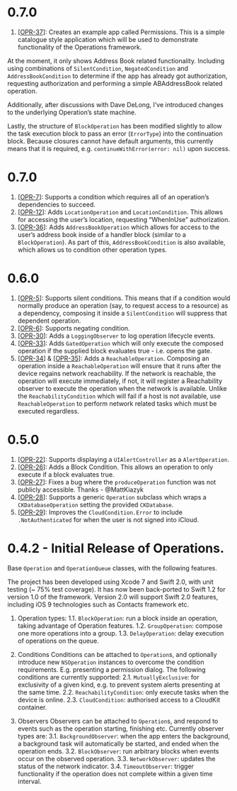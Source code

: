 # 0.7.0
1. [[OPR-37](https://github.com/danthorpe/Operations/pull/37)]: Creates an example app called Permissions. This is a simple catalogue style application which will be used to demonstrate functionality of the Operations framework.

At the moment, it only shows Address Book related functionality. Including using combinations of `SilentCondition`, `NegatedCondition` and `AddressBookCondition` to determine if the app has already got authorization, requesting authorization and performing a simple ABAddressBook related operation.

Additionally, after discussions with Dave DeLong, I’ve introduced changes to the underlying Operation’s state machine.

Lastly, the structure of `BlockOperation` has been modified slightly to allow the task execution block to pass an error (`ErrorType`) into the continuation block. Because closures cannot have default arguments, this currently means that it is required, e.g. `continueWithError(error: nil)` upon success. 
 
# 0.7.0
1. [[OPR-7](https://github.com/danthorpe/Operations/pull/7)]: Supports a condition which requires all of an operation’s dependencies to succeed.
2. [[OPR-12](https://github.com/danthorpe/Operations/pull/12)]: Adds `LocationOperation` and `LocationCondition`. This allows for accessing the user’s location, requesting “WhenInUse” authorization.
3. [[OPR-36](https://github.com/danthorpe/Operations/pull/36)]: Adds `AddressBookOperation` which allows for access to the user’s address book inside of a handler block (similar to a `BlockOperation`). As part of this, `AddressBookCondition` is also available, which allows us to condition other operation types.

# 0.6.0
1. [[OPR-5](https://github.com/danthorpe/Operations/pull/5)]: Supports silent conditions. This means that if a condition would normally produce an operation (say, to request access to a resource) as a dependency, composing it inside a `SilentCondition` will suppress that dependent operation.
2. [[OPR-6](https://github.com/danthorpe/Operations/pull/r)]: Supports negating condition.
3. [[OPR-30](https://github.com/danthorpe/Operations/pull/30)]: Adds a `LoggingObserver` to log operation lifecycle events.
4. [[OPR-33](https://github.com/danthorpe/Operations/pull/33)]: Adds `GatedOperation` which will only execute the composed operation if the supplied block evaluates true - i.e. opens the gate.
5. [[OPR-34](https://github.com/danthorpe/Operations/pull/34)] & [[OPR-35](https://github.com/danthorpe/Operations/pull/35)]: Adds a `ReachableOperation`. Composing an operation inside a `ReachableOperation` will ensure that it runs after the device regains network reachability. If the network is reachable, the operation will execute immediately, if not, it will register a Reachability observer to execute the operation when the network is available. Unlike the `ReachabilityCondition` which will fail if a host is not available, use `ReachableOperation` to perform network related tasks which must be executed regardless.

# 0.5.0
1. [[OPR-22](https://github.com/danthorpe/Operations/pull/22)]: Supports displaying a `UIAlertController` as a `AlertOperation`.
2. [[OPR-26](https://github.com/danthorpe/Operations/pull/26)]: Adds a Block Condition. This allows an operation to only execute if a block evaluates true.
3. [[OPR-27](https://github.com/danthorpe/Operations/pull/27)]: Fixes a bug where the `produceOperation` function was not publicly accessible. Thanks - @MattKiazyk
4. [[OPR-28](https://github.com/danthorpe/Operations/pull/28)]: Supports a generic `Operation` subclass which wraps a `CKDatabaseOperation` setting the provided `CKDatabase`.
5. [[OPR-29](https://github.com/danthorpe/Operations/pull/29)]: Improves the `CloudCondition.Error` to include `.NotAuthenticated` for when the user is not signed into iCloud.

# 0.4.2 - Initial Release of Operations.
Base `Operation` and `OperationQueue` classes, with the following features.

The project has been developed using Xcode 7 and Swift 2.0, with  unit testing (~ 75% test coverage). It has now been back-ported to Swift 1.2 for version 1.0 of the framework. Version 2.0 will support Swift 2.0 features, including iOS 9 technologies such as Contacts framework etc.

1. Operation types:
1.1. `BlockOperation`: run a block inside an operation, taking advantage of Operation features.
1.2. `GroupOperation`: compose one more operations into a group.
1.3. `DelayOperation`: delay execution of operations on the queue.

2. Conditions
Conditions can be attached to `Operation`s, and optionally introduce new `NSOperation` instances to overcome the condition requirements. E.g. presenting a permission dialog. The following conditions are currently supported:
2.1. `MutuallyExclusive`: for exclusivity of a given kind, e.g. to prevent system alerts presenting at the same time.
2.2. `ReachabilityCondition`: only execute tasks when the device is online.
2.3. `CloudCondition`: authorised access to a CloudKit container. 

3. Observers
Observers can be attached to `Operation`s, and respond to events such as the operation starting, finishing etc. Currently observer types are:
3.1. `BackgroundObserver`: when the app enters the background, a background task will automatically be started, and ended when the operation ends.
3.2. `BlockObserver`: run arbitrary blocks when events occur on the observed operation.
3.3. `NetworkObserver`: updates the status of the network indicator.
3.4. `TimeoutObserver`: trigger functionality if the operation does not complete within a given time interval.

